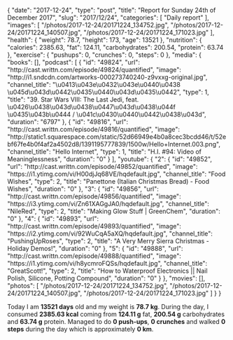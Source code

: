 {
    "date": "2017-12-24",
    "type": "post",
    "title": "Report for Sunday 24th of December 2017",
    "slug": "2017\/12\/24",
    "categories": [
        "Daily report"
    ],
    "images": [
        "\/photos\/2017-12-24\/20171224_134752.jpg",
        "\/photos\/2017-12-24\/20171224_140507.jpg",
        "\/photos\/2017-12-24\/20171224_171023.jpg"
    ],
    "health": {
        "weight": 78.7,
        "height": 173,
        "age": 13521
    },
    "nutrition": {
        "calories": 2385.63,
        "fat": 124.11,
        "carbohydrates": 200.54,
        "protein": 63.74
    },
    "exercise": {
        "pushups": 0,
        "crunches": 0,
        "steps": 0
    },
    "media": {
        "books": [],
        "podcast": [
            {
                "id": "49824",
                "url": "http:\/\/cast.writtn.com\/episode\/49824\/quantified",
                "image": "http:\/\/i1.sndcdn.com\/artworks-000273740240-z9vxxg-original.jpg",
                "channel_title": "\u0413\u043e\u0432\u043e\u0440\u0438 \u045d\u043d\u0442\u0435\u0440\u043d\u0435\u0442",
                "type": 1,
                "title": "39. Star Wars VIII: The Last Jedi, feat. \u0426\u0438\u043d\u0438\u0447\u043d\u0438\u044f \u0435\u043b\u0444 \/ \u041c\u0430\u0440\u0442\u0438\u043d",
                "duration": "6797"
            },
            {
                "id": "49816",
                "url": "http:\/\/cast.writtn.com\/episode\/49816\/quantified",
                "image": "http:\/\/static1.squarespace.com\/static\/52d66949e4b0a8cec3bcdd46\/t\/52ebf67fe4b0f4af2a4502d8\/1391195777839\/1500w\/Hello+Internet.003.png",
                "channel_title": "Hello Internet",
                "type": 1,
                "title": "H.I. #94: Video of Meaninglessness",
                "duration": "0"
            }
        ],
        "youtube": {
            "2": {
                "id": "49852",
                "url": "http:\/\/cast.writtn.com\/episode\/49852\/quantified",
                "image": "https:\/\/i1.ytimg.com\/vi\/H00djJq68VE\/hqdefault.jpg",
                "channel_title": "Food Wishes",
                "type": 2,
                "title": "Panettone (Italian Christmas Bread) - Food Wishes",
                "duration": "0"
            },
            "3": {
                "id": "49856",
                "url": "http:\/\/cast.writtn.com\/episode\/49856\/quantified",
                "image": "https:\/\/i3.ytimg.com\/vi\/Zn61XAGgJA0\/hqdefault.jpg",
                "channel_title": "NileRed",
                "type": 2,
                "title": "Making Glow Stuff | GreenChem",
                "duration": "0"
            },
            "4": {
                "id": "49893",
                "url": "http:\/\/cast.writtn.com\/episode\/49893\/quantified",
                "image": "https:\/\/i2.ytimg.com\/vi\/92WuCqA5aXQ\/hqdefault.jpg",
                "channel_title": "PushingUpRoses",
                "type": 2,
                "title": "A Very Merry Sierra Christmas - Holiday Demos!",
                "duration": "0"
            },
            "5": {
                "id": "49888",
                "url": "http:\/\/cast.writtn.com\/episode\/49888\/quantified",
                "image": "https:\/\/i1.ytimg.com\/vi\/h8ycmroFQSs\/hqdefault.jpg",
                "channel_title": "GreatScott!",
                "type": 2,
                "title": "How to Waterproof Electronics || Nail Polish, Silicone, Potting Compound",
                "duration": "0"
            }
        },
        "movies": [],
        "photos": [
            "\/photos\/2017-12-24\/20171224_134752.jpg",
            "\/photos\/2017-12-24\/20171224_140507.jpg",
            "\/photos\/2017-12-24\/20171224_171023.jpg"
        ]
    }
}

Today I am <strong>13521 days</strong> old and my weight is <strong>78.7 kg</strong>. During the day, I consumed <strong>2385.63 kcal</strong> coming from <strong>124.11 g</strong> fat, <strong>200.54 g</strong> carbohydrates and <strong>63.74 g</strong> protein. Managed to do <strong>0 push-ups</strong>, <strong>0 crunches</strong> and walked <strong>0 steps</strong> during the day which is approximately <strong>0 km</strong>.